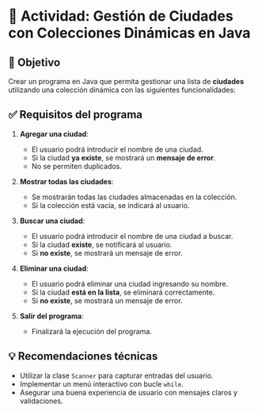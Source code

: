 # 🧾 Actividad: Gestión de Ciudades con Colecciones Dinámicas en Java

## 🎯 Objetivo

Crear un programa en Java que permita gestionar una lista de **ciudades** utilizando una colección dinámica con las siguientes funcionalidades:

## ✅ Requisitos del programa

1. **Agregar una ciudad**:
   - El usuario podrá introducir el nombre de una ciudad.
   - Si la ciudad **ya existe**, se mostrará un **mensaje de error**.
   - No se permiten duplicados.

2. **Mostrar todas las ciudades**:
   - Se mostrarán todas las ciudades almacenadas en la colección.
   - Si la colección está vacía, se indicará al usuario.

3. **Buscar una ciudad**:
   - El usuario podrá introducir el nombre de una ciudad a buscar.
   - Si la ciudad **existe**, se notificará al usuario.
   - Si **no existe**, se mostrará un mensaje de error.

4. **Eliminar una ciudad**:
   - El usuario podrá eliminar una ciudad ingresando su nombre.
   - Si la ciudad **está en la lista**, se eliminará correctamente.
   - Si **no existe**, se mostrará un mensaje de error.

5. **Salir del programa**:
   - Finalizará la ejecución del programa.

## 💡 Recomendaciones técnicas

- Utilizar la clase `Scanner` para capturar entradas del usuario.
- Implementar un menú interactivo con bucle `while`.
- Asegurar una buena experiencia de usuario con mensajes claros y validaciones.

